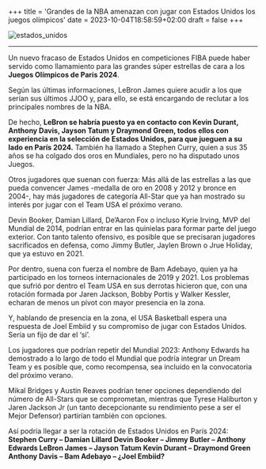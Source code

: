 +++
title = 'Grandes de la NBA amenazan con jugar con Estados Unidos los juegos olímpicos'
date = 2023-10-04T18:58:59+02:00
draft = false
+++

![estados_unidos](https://javiidoce.github.io/NbaFantasy/images/partido4.jpeg/images/estadosUnidos.jpeg)
***
Un nuevo fracaso de Estados Unidos en competiciones FIBA puede haber servido como llamamiento para las grandes súper estrellas de cara a los **Juegos Olímpicos de París 2024**.

Según las últimas informaciones, LeBron James quiere acudir a los que serían sus últimos JJOO y, para ello, se está encargando de reclutar a los principales nombres de la NBA.

De hecho, **LeBron se habría puesto ya en contacto con Kevin Durant, Anthony Davis, Jayson Tatum y Draymond Green, todos ellos con experiencia en la selección de Estados Unidos, para que jueguen a su lado en París 2024.** También ha llamado a Stephen Curry, quien a sus 35 años se ha colgado dos oros en Mundiales, pero no ha disputado unos Juegos.

Otros jugadores que suenan con fuerza:
Más allá de las estrellas a las que pueda convencer James -medalla de oro en 2008 y 2012 y bronce en 2004-, hay más jugadores de categoría All-Star que ya han mostrado su interés por jugar con el Team USA el próximo verano.

Devin Booker, Damian Lillard, De’Aaron Fox o incluso Kyrie Irving, MVP del Mundial de 2014, podrían entrar en las quinielas para formar parte del juego exterior. Con tanto talento ofensivo, es posible que se precisaran jugadores sacrificados en defensa, como Jimmy Butler, Jaylen Brown o Jrue Holiday, que ya estuvo en 2021.

Por dentro, suena con fuerza el nombre de Bam Adebayo, quien ya ha participado en los torneos internacionales de 2019 y 2021. Los problemas que sufrió por dentro el Team USA en sus derrotas hicieron que, con una rotación formada por Jaren Jackson, Bobby Portis y Walker Kessler, echaran de menos un pívot con mayor presencia en la zona.

Y, hablando de presencia en la zona, el USA Basketball espera una respuesta de Joel Embiid y su compromiso de jugar con Estados Unidos. Sería un fijo de dar el ‘sí’.

Los jugadores que podrían repetir del Mundial 2023:
Anthony Edwards ha demostrado a lo largo de todo el Mundial que podría integrar un Dream Team y es posible que, como recompensa, sea incluido en la convocatoria del próximo verano.

Mikal Bridges y Austin Reaves podrían tener opciones dependiendo del número de All-Stars que se comprometan, mientras que Tyrese Haliburton y Jaren Jackson Jr (un tanto decepcionante su rendimiento pese a ser el Mejor Defensor) partirían también con opciones.

Así podría llegar a ser la rotación de Estados Unidos en París 2024:
**Stephen Curry – Damian Lillard
Devin Booker – Jimmy Butler – Anthony Edwards
LeBron James – Jayson Tatum
Kevin Durant – Draymond Green
Anthony Davis – Bam Adebayo – ¿Joel Embiid?**
